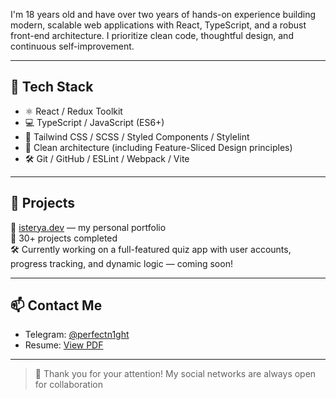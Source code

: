 I'm 18 years old and have over two years of hands-on experience building modern, scalable web applications with React, TypeScript, and a robust front-end architecture. I prioritize clean code, thoughtful design, and continuous self-improvement.

---

## 🚀 Tech Stack

- ⚛️ React / Redux Toolkit
- 💻 TypeScript / JavaScript (ES6+)
- 🎨 Tailwind CSS / SCSS / Styled Components / Stylelint
- 🧱 Clean architecture (including Feature-Sliced Design principles)
- 🛠️ Git / GitHub / ESLint / Webpack / Vite

---

## 💼 Projects

🔗 [isterya.dev](https://www.isterya.dev/) — my personal portfolio  
🎯 30+ projects completed  
🛠️ Currently working on a full-featured quiz app with user accounts, progress tracking, and dynamic logic — coming soon!

---

## 📫 Contact Me

- Telegram: [@perfectn1ght](https://t.me/perfectn1ght)
- Resume: [View PDF](https://drive.google.com/file/d/12pjo9ludkcHQy23FsLW58-NLr-0UprGn/view)

---

> 💬 Thank you for your attention! My social networks are always open for collaboration
